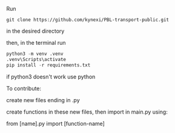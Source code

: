 Run

`git clone https://github.com/kynexi/PBL-transport-public.git`

in the desired directory

then, in the terminal run

```python
python3 -m venv .venv
.venv\Scripts\activate
pip install -r requirements.txt
```

if python3 doesn't work use python

To contribute:

create new files ending in .py

create functions in these new files, then import in main.py using:

from [name].py import [function-name]

